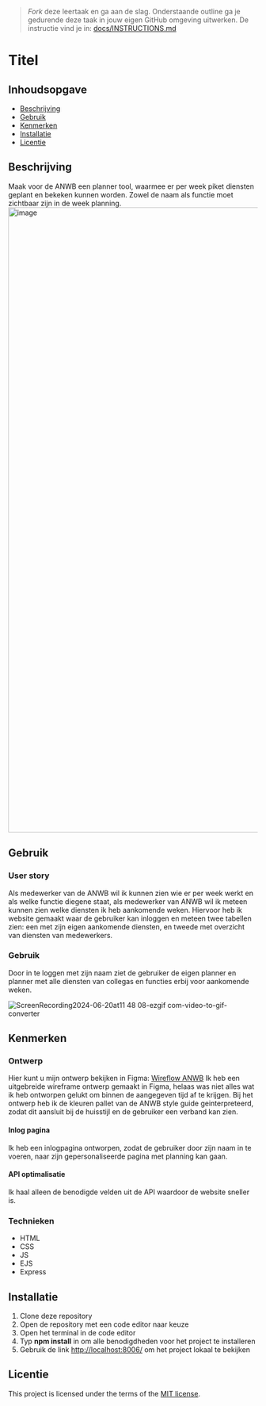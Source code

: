 > _Fork_ deze leertaak en ga aan de slag. Onderstaande outline ga je gedurende deze taak in jouw eigen GitHub omgeving uitwerken. De instructie vind je in: [docs/INSTRUCTIONS.md](docs/INSTRUCTIONS.md)

# Titel
<!-- Geef je project een titel en schrijf in één zin wat het is -->

## Inhoudsopgave

  * [Beschrijving](#beschrijving)
  * [Gebruik](#gebruik)
  * [Kenmerken](#kenmerken)
  * [Installatie](#installatie)
  * [Licentie](#licentie)

## Beschrijving
Maak voor de ANWB een planner tool, waarmee er per week piket diensten geplant en bekeken kunnen worden. Zowel de naam als functie moet zichtbaar zijn in de week planning. 
<img width="1261" alt="image" src="https://github.com/aliceafanasieva/proof-of-concept/assets/66431299/9bd963ee-e77d-44a0-b4e1-fe36b900290d">

<!-- Voeg een link toe naar Github Pages 🌐-->

## Gebruik
### User story
Als medewerker van de ANWB wil ik kunnen zien wie er per week werkt en als welke functie diegene staat, als medewerker van ANWB wil ik meteen kunnen zien welke diensten ik heb aankomende weken. Hiervoor heb ik website gemaakt waar de gebruiker kan inloggen en meteen twee tabellen zien: een met zijn eigen aankomende diensten, en tweede met overzicht van diensten van medewerkers. 
### Gebruik
Door in te loggen met zijn naam ziet de gebruiker de eigen planner en planner met alle diensten van collegas en functies erbij voor aankomende weken.

![ScreenRecording2024-06-20at11 48 08-ezgif com-video-to-gif-converter](https://github.com/aliceafanasieva/proof-of-concept/assets/66431299/d70ea5e1-6965-469c-b3a1-b7117f64cd35)


## Kenmerken
### Ontwerp
Hier kunt u mijn ontwerp bekijken in Figma: <a href="[https://www.figma.com/design/YMvQqtDM9kCeK9NKtJC1mV/ANWB-wireflow?node-id=0-1&t=jkoflODEmzZW0ZHD-1]">Wireflow ANWB</a>
Ik heb een uitgebreide wireframe ontwerp gemaakt in Figma, helaas was niet alles wat ik heb ontworpen gelukt om binnen de aangegeven tijd af te krijgen. 
Bij het ontwerp heb ik de kleuren pallet van de ANWB style guide geinterpreteerd, zodat dit aansluit bij de huisstijl en de gebruiker een verband kan zien. 

#### Inlog pagina
Ik heb een inlogpagina ontworpen, zodat de gebruiker door zijn naam in te voeren, naar zijn gepersonaliseerde pagina met planning kan gaan.

#### API optimalisatie
Ik haal alleen de benodigde velden uit de API waardoor de website sneller is.

### Technieken
- HTML
- CSS
- JS
- EJS
- Express

## Installatie
<!-- Bij Instalatie staat hoe een andere developer aan jouw repo kan werken -->
1. Clone deze repository
2. Open de repository met een code editor naar keuze
3. Open het terminal in de code editor
4. Typ **npm install** in om alle benodigdheden voor het project te installeren
5. Gebruik de link <a href="[http://localhost:8006](http://localhost:)/">http://localhost:8006/</a> om het project lokaal te bekijken

## Licentie

This project is licensed under the terms of the [MIT license](./LICENSE).
